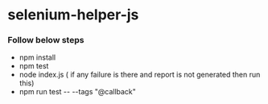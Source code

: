 # selenium-helper-js

### Follow below steps
- npm install
- npm test
- node index.js ( if any failure is there and report is not generated then run this)
- npm run test -- --tags "@callback"